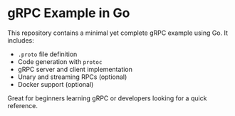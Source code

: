 # gRPC Example in Go

This repository contains a minimal yet complete gRPC example using Go. It includes:

- `.proto` file definition
- Code generation with `protoc`
- gRPC server and client implementation
- Unary and streaming RPCs (optional)
- Docker support (optional)

Great for beginners learning gRPC or developers looking for a quick reference.
